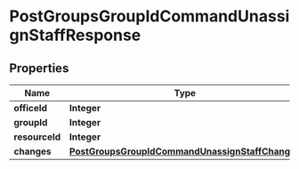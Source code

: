 
# PostGroupsGroupIdCommandUnassignStaffResponse

## Properties
Name | Type | Description | Notes
------------ | ------------- | ------------- | -------------
**officeId** | **Integer** |  |  [optional]
**groupId** | **Integer** |  |  [optional]
**resourceId** | **Integer** |  |  [optional]
**changes** | [**PostGroupsGroupIdCommandUnassignStaffChanges**](PostGroupsGroupIdCommandUnassignStaffChanges.md) |  |  [optional]



